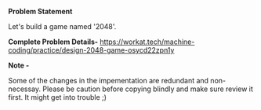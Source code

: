 **Problem Statement**

Let's build a game named '2048'.

**Complete Problem Details-**
https://workat.tech/machine-coding/practice/design-2048-game-osycd22zpn1y

**Note -**

Some of the changes in the impementation are redundant and non-necessay. Please be caution before copying blindly and make sure review it first. It might get into trouble ;)

